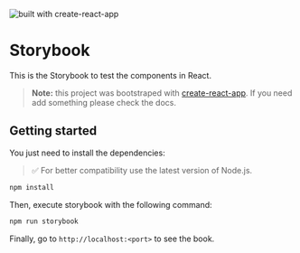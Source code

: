 ![built with create-react-app](https://i.imgur.com/hgLwpro.png)

# Storybook

This is the Storybook to test the components in React.

> **Note:** this project was bootstraped with [create-react-app](https://github.com/facebook/create-react-app). If you need add something please check the docs.

## Getting started

You just need to install the dependencies:

> ✅ For better compatibility use the latest version of Node.js.

```bash
npm install
```

Then, execute storybook with the following command:

```bash
npm run storybook
```

Finally, go to `http://localhost:<port>` to see the book.
